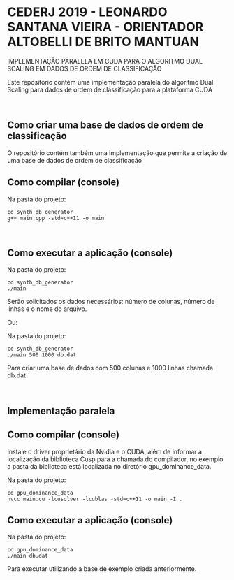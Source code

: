 # CEDERJ 2019 - LEONARDO SANTANA VIEIRA - ORIENTADOR ALTOBELLI DE BRITO MANTUAN

IMPLEMENTAÇÃO PARALELA EM CUDA PARA O ALGORITMO DUAL SCALING EM DADOS DE ORDEM DE CLASSIFICAÇÃO

Este repositório contém uma implementação paralela do algoritmo Dual Scaling para dados de ordem de classificação para a plataforma CUDA

<br />

## Como criar uma base de dados de ordem de classificação

O repositório contém também uma implementação que permite a criação de uma base de dados de ordem de classificação

## Como compilar (console)

Na pasta do projeto:
```console
cd synth_db_generator
g++ main.cpp -std=c++11 -o main
```
<br />

## Como executar a aplicação (console)

Na pasta do projeto:
```console
cd synth_db_generator
./main
```

Serão solicitados os dados necessários: número de colunas, número de linhas e o nome do arquivo.

Ou:

Na pasta do projeto:
```console
cd synth_db_generator
./main 500 1000 db.dat
```

Para criar uma base de dados com 500 colunas e 1000 linhas chamada db.dat

<br />

## Implementação paralela

## Como compilar (console)

Instale o driver proprietário da Nvidia e o CUDA, além de informar a localização da biblioteca Cusp para a chamada do compilador, no exemplo a pasta da biblioteca está localizada no diretório gpu_dominance_data.

Na pasta do projeto:
```console
cd gpu_dominance_data
nvcc main.cu -lcusolver -lcublas -std=c++11 -o main -I .
```

## Como executar a aplicação (console)

Na pasta do projeto:
```console
cd gpu_dominance_data
./main db.dat
```

Para executar utilizando a base de exemplo criada anteriormente.